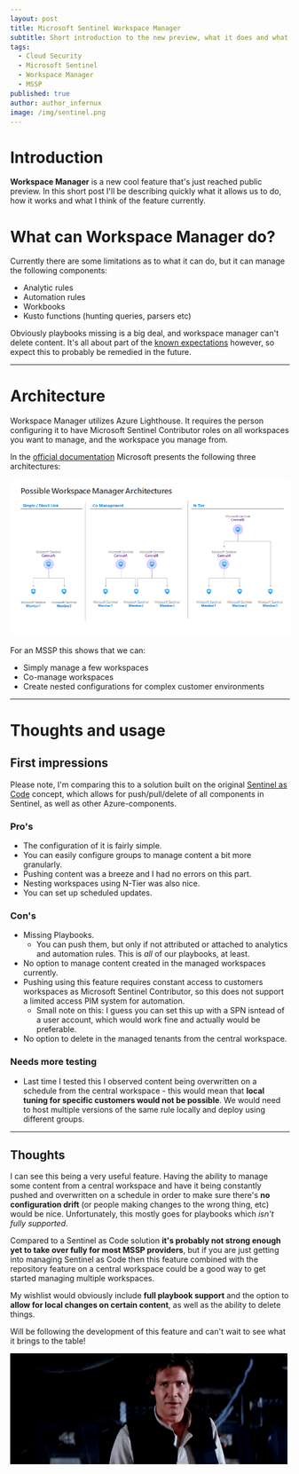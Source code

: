 ```yaml
---
layout: post
title: Microsoft Sentinel Workspace Manager
subtitle: Short introduction to the new preview, what it does and what I think of it currently.
tags:
  - Cloud Security
  - Microsoft Sentinel
  - Workspace Manager
  - MSSP
published: true
author: author_infernux
image: /img/sentinel.png
---
```


# Introduction

**Workspace Manager** is a new cool feature that's just reached public preview. In this short post I'll be describing quickly what it allows us to do, how it works and what I think of the feature currently.

# What can Workspace Manager do?

Currently there are some limitations as to what it can do, but it can manage the following components:

* Analytic rules
* Automation rules
* Workbooks
* Kusto functions (hunting queries, parsers etc)

Obviously playbooks missing is a big deal, and workspace manager can't delete content. It's all about part of the [known expectations](https://learn.microsoft.com/en-us/azure/sentinel/workspace-manager#known-limitations) however, so expect this to probably be remedied in the future.

---

# Architecture

Workspace Manager utilizes Azure Lighthouse. It requires the person configuring it to have Microsoft Sentinel Contributor roles on all workspaces you want to manage, and the workspace you manage from.

In the [official documentation](https://learn.microsoft.com/en-us/azure/sentinel/workspace-manager) Microsoft presents the following three architectures:

![](/img/MicrosoftSentinel/architectures.png)

For an MSSP this shows that we can:
* Simply manage a few workspaces
* Co-manage workspaces
* Create nested configurations for complex customer environments

---

# Thoughts and usage

## First impressions

Please note, I'm comparing this to a solution built on the original [Sentinel as Code](https://github.com/javiersoriano/sentinelascode) concept, which allows for push/pull/delete of all components in Sentinel, as well as other Azure-components. 

### Pro's

* The configuration of it is fairly simple.
* You can easily configure groups to manage content a bit more granularly. 
* Pushing content was a breeze and I had no errors on this part. 
* Nesting workspaces using N-Tier was also nice.
* You can set up scheduled updates.



### Con's 

* Missing Playbooks.
   * You can push them, but only if not attributed or attached to analytics and automation rules. This is _all_ of our playbooks, at least.
* No option to manage content created in the managed workspaces currently.
* Pushing using this feature requires constant access to customers workspaces as Microsoft Sentinel Contributor, so this does not support a limited access PIM system for automation.
   * Small note on this: I guess you can set this up with a SPN isntead of a user account, which would work fine and actually would be preferable. 
* No option to delete in the managed tenants from the central workspace.



### Needs more testing

* Last time I tested this I observed content being overwritten on a schedule from the central workspace - this would mean that **local tuning for specific customers would not be possible**. We would need to host multiple versions of the same rule locally and deploy using different groups.

---

## Thoughts

I can see this being a very useful feature. Having the ability to manage some content from a central workspace and have it being constantly pushed and overwritten on a schedule in order to make sure there's **no configuration drift** (or people making changes to the wrong thing, etc) would be nice. Unfortunately, this mostly goes for playbooks which _isn't fully supported_.

Compared to a Sentinel as Code solution **it's probably not strong enough yet to take over fully for most MSSP providers**, but if you are just getting into managing Sentinel as Code then this feature combined with the repository feature on a central workspace could be a good way to get started managing multiple workspaces. 

My wishlist would obviously include **full playbook support** and the option to **allow for local changes on certain content**, as well as the ability to delete things.

Will be following the development of this feature and can't wait to see what it brings to the table! 

![](/img/me3.gif)



